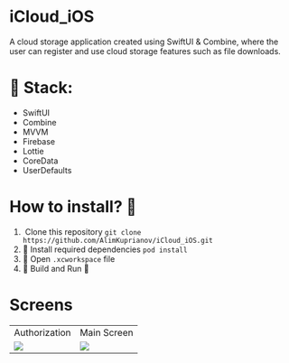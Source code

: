 # iCloud_iOS

A cloud storage application created using SwiftUI & Combine, 
where the user can register and use cloud storage features such as file downloads.

# 📲 Stack:
- SwiftUI
- Combine
- MVVM
- Firebase
- Lottie 
- CoreData
- UserDefaults

# How to install? 🤔
1. ️ Clone this repository
`git clone https://github.com/AlimKuprianov/iCloud_iOS.git`
2. 💽 Install required dependencies
`pod install`
3. 🍾 Open `.xcworkspace` file
4. 🔨 Build and Run 🏃


# Screens

<table>
  <tr>
    <td>Authorization</td>
    <td>Main Screen</td>
  </tr>
  <tr>
    <td><img src="https://user-images.githubusercontent.com/44450208/193321925-cc09e322-433d-47fd-8e10-852e61674385.jpeg"></td>
    <td><img src="(https://user-images.githubusercontent.com/44450208/193321999-4dcf7c09-cdc5-4d1b-869c-4c4470c69de7.jpeg"></td>

  </tr>
 
 </table>
